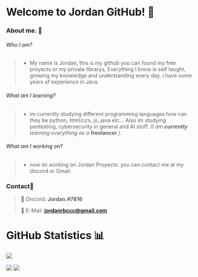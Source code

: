 # Welcome to Jordan GitHub! 👋

### About me. 🚀
###### Who I am?
> * My name is Jordan, this is my github you can found my free proyects or my private librarys, Everything I know is self taught, growing my knowledge and understanding every day.
> i have some years of experience in Java.

###### What am I learning?
> * im currently studying different programming languages how can they be python, html/ccs, js, java etc... Also im studying pentesting, cybersecurity in general and AI stuff. *(I am* ***currently*** *learning everything as a*  **freelancer** *)*.
###### What am I working on?
>* now im working on Jordan Proyects. you can contact me at my discord or Gmail.

### Contact📲
>  🔔 Discord: **Jordan.#7816**
> 
>  📨️ E-Mail: **jordanrbccc@gmail.com**


# GitHub Statistics 📊
![](https://komarev.com/ghpvc/?username=lowg0d&color=blueviolet)

<img align="center" src="https://github-readme-stats.vercel.app/api?username=Jordanllc&count_private=true&show_icons=true&show_owner=true&border_color=fffff&bg_color=0a0c10">   
<img align="center" src="https://github-readme-stats.vercel.app/api/top-langs/?username=Jordanllc&show_icons&theme=radical&show_owner=true&border_color=fffff&bg_color=0a0c10&theme=synthwave">


